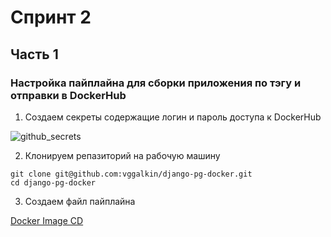 # Спринт 2
## Часть 1
### Настройка пайплайна для сборки приложения по тэгу и отправки в DockerHub

1. Создаем секреты содержащие логин и пароль доступа к DockerHub

![github_secrets](https://user-images.githubusercontent.com/3630798/197543369-ff5e3fa8-1c64-484a-b488-252770217399.png)

2. Клонируем репазиторий на рабочую машину
```console
git clone git@github.com:vggalkin/django-pg-docker.git
cd django-pg-docker
```
3. Создаем файл пайплайна 

[Docker Image CD](.github/workflows/docker_image_cd.yml)
